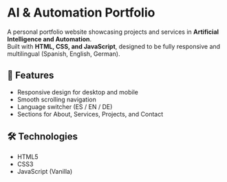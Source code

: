 # AI & Automation Portfolio

A personal portfolio website showcasing projects and services in **Artificial Intelligence and Automation**.  
Built with **HTML, CSS, and JavaScript**, designed to be fully responsive and multilingual (Spanish, English, German).

## 🚀 Features
- Responsive design for desktop and mobile
- Smooth scrolling navigation
- Language switcher (ES / EN / DE)
- Sections for About, Services, Projects, and Contact

## 🛠️ Technologies
- HTML5
- CSS3
- JavaScript (Vanilla)

